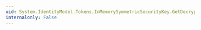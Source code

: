 ```yaml
---
uid: System.IdentityModel.Tokens.InMemorySymmetricSecurityKey.GetDecryptionTransform(System.String,System.Byte[])
internalonly: False
---
```

